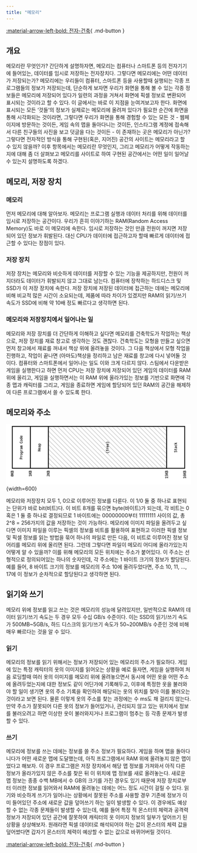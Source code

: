 ```yaml
---
title: "메모리"
---
```


[:material-arrow-left-bold: 전자-건축](../index.md){ .md-button }

## 개요

메모리란 무엇인가? 간단하게 설명하자면, 메모리는 컴퓨터나 스마트폰 등의 전자기기에 들어있는, 데이터를 임시로 저장하는 전자장치다. 그렇다면 메모리에는 어떤 데이터가 저장되는가? 메모리에는 우리들이 컴퓨터, 스마트폰 등을 사용할때 실행되는 각종 프로그램들의 정보가 저장되는데, 단순하게 보자면 우리가 화면을 통해 볼 수 있는 각종 정보들은 메모리에 저장되어 있다가 일련의 과정을 거쳐서 화면에 픽셀 정보로 변환되어 표시되는 것이라고 할 수 있다.
이 글에서는 바로 이 지점을 눈여겨보고자 한다. 화면에 표시되는 모든 ‘것들’의 정보가 실제로는 메모리에 올려져 있다가 필요한 순간에 화면을 통해 시각화되는 것이라면, 그렇다면 우리가 화면을 통해 경험할 수 있는 모든 것 - 웹페이지에 방문하는 것이든, 게임 속의 맵을 돌아다니는 것이든, 인스타그램 계정에 접속해서 다른 친구들의 사진을 보고 덧글을 다는 것이든 - 이 존재하는 곳은 메모리가 아닌가? 그렇다면 전자적인 방식을 통해 구현된(혹은, 지어진) 공간의 사이트는 메모리라고 할 수 있지 않을까?
이후 항목에서는 메모리란 무엇인지, 그리고 메모리가 어떻게 작동하는지에 대해 좀 더 살펴보고 메모리를 사이트로 하여 구현된 공간에서는 어떤 일이 일어날 수 있는지 설명하도록 하겠다.

## 메모리, 저장 장치

### 메모리

먼저 메모리에 대해 알아보자. 메모리는 프로그램 실행과 데이터 처리를 위해 데이터를 임시로 저장하는 공간이다. 우리가 흔히 이야기하는 RAM(Random Access Memory)도 바로 이 메모리에 속한다. 임시로 저장하는 것인 만큼 전원이 꺼지면 저장되어 있던 정보가 휘발된다. 대신 CPU가 데이터에 접근하고자 할때 빠르게 데이터에 접근할 수 있다는 장점이 있다.

### 저장 장치

저장 장치는 메모리와 비슷하게 데이터를 저장할 수 있는 기능을 제공하지만, 전원이 꺼지더라도 데이터가 휘발되지 않고 그대로 남는다. 컴퓨터에 장착하는 하드디스크 및 SSD가 이 저장 장치에 속한다. 저장 장치에 저장된 데이터에 접근하는 데에는 메모리에 비해 비교적 많은 시간이 소요되는데, 제품에 따라 차이가 있겠지만 RAM의 읽기/쓰기 속도가 SSD에 비해 약 10배 정도 빠르다고 생각하면 된다.

### 메모리와 저장장치에서 일어나는 일

메모리와 저장 장치를 더 간단하게 이해하고 싶다면 메모리를 건축학도가 작업하는 책상으로, 저장 장치를 재료 창고로 생각하는 것도 괜찮다. 건축학도는 모형을 만들고 싶으면 먼저 창고에서 재료를 꺼내서 책상 위에 올려놓을 것이다. 그 다음 책상에서 모형 작업을 진행하고, 작업이 끝나면 (아마도)책상을 정리하고 남은 재료를 창고에 다시 넣어둘 것이다.
컴퓨터와 스마트폰에서 일어나는 일도 이와 크게 다르지 않다. 스팀에서 다운받은 게임을 실행한다고 하면 먼저 CPU는 저장 장치에 저장되어 있던 게임의 데이터를 RAM 위에 올리고, 게임을 실행하면서는 이 RAM 위에 올라가있는 정보를 기반으로 화면에 각종 맵과 캐릭터를 그리고, 게임을 종료하면 게임에 할당되어 있던 RAM의 공간을 해제하여 다른 프로그램에서 쓸 수 있도록 한다.

## 메모리와 주소

![memory-diagram](../../../assets/electronic-architecture/memory/memory-diagram.png){width=600}

메모리와 저장장치 모두 1, 0으로 이루어진 정보를 다룬다. 이 1/0 둘 중 하나로 표현되는 단위가 바로 bit(비트)다. 이 비트 8개를 묶으면 byte(바이트)가 되는데, 각 비트는 0 혹은 1 둘 중 하나로 결정되므로 1 바이트에는 00000000부터 11111111 사이의 값, 총 2^8 = 256가지의 값을 저장하는 것이 가능하다.
메모리에 이미지 파일을 올려두고 싶다면 이미지 파일을 이루는 픽셀의 정보를 비트를 활용하여 표현하고 이러한 픽셀 정보 및 픽셀 정보를 읽는 방법을 묶어 하나의 파일로 만든 다음, 이 비트로 이루어진 정보 덩어리를 메모리 위에 올리면 된다.
그런데 그렇다면 파일이 메모리 어디에 올라가있는지 어떻게 알 수 있을까? 이를 위해 메모리의 모든 위치에는 주소가 붙어있다. 이 주소는 선형적으로 정의되어있는 하나의 숫자인데, 각 주소에는 1 바이트 크기의 정보가 할당된다. 예를 들어, 8 바이트 크기의 정보를 메모리의 주소 10에 올려두었다면, 주소 10, 11, ..., 17에 이 정보가 순차적으로 할당된다고 생각하면 된다.

## 읽기와 쓰기

메모리 위에 정보를 읽고 쓰는 것은 메모리의 성능에 달려있지만, 일반적으로 RAM의 데이터 읽기/쓰기 속도는 두 경우 모두 수십 GB/s 수준이다. 이는 SSD의 읽기/쓰기 속도가 500MB~5GB/s, 하드 디스크의 읽기/쓰기 속도가 50~200MB/s 수준인 것에 비해 매우 빠르다는 것을 알 수 있다.

### 읽기

메모리의 정보를 읽기 위해서는 정보가 저장되어 있는 메모리의 주소가 필요하다. 게임에 있는 특정 캐릭터의 옷의 이미지를 읽어오는 상황을 예로 들자면, 게임을 실행하여 처음 로딩할때 여러 옷의 이미지를 메모리 위에 올려놓으면서 동시에 어떤 옷을 어떤 주소에 올려두었는지에 대한 정보도 같이 어딘가에 기록해두고, 이후에 특정한 옷을 불러와야 할 일이 생기면 옷의 주소 기록을 확인하여 해당되는 옷의 위치를 찾아 이를 불러오는 것이라고 보면 된다. 물론 이렇게 옷의 주소를 찾는 과정에는 수 ms도 채 걸리지 않는다.
만약 주소가 잘못되어 다른 옷의 정보가 들어있거나, 관리되지 않고 있는 위치에서 정보를 불러오려고 하면 이상한 옷이 불러와지거나 프로그램이 멈추는 등 각종 문제가 발생할 수 있다.

### 쓰기

메모리에 정보를 쓰는 데에는 정보를 쓸 주소 정보가 필요하다. 게임을 하며 맵을 돌아다니다가 어떤 새로운 맵에 도달했는데, 아직 프로그램에서 RAM 위에 올려놓지 않은 맵이었다고 해보자. 이 경우 프로그램은 저장 장치에서 해당 맵 정보를 가져와서 아직 다른 정보가 올라가있지 않은 주소를 찾은 뒤 이 위치에 맵 정보를 새로 올려놓는다. 새로운 맵 정보는 종종 수백 MB에서 수 GB의 크기를 가진 경우도 있기 때문에 저장 장치로부터 이러한 정보를 읽어와서 RAM에 올려놓는 데에는 어느 정도 시간이 걸릴 수 있다.
읽기와 비슷하게 쓰기가 일어나는 상황에서 잘못된 주소를 사용할 경우 기존에 정보가 이미 들어있던 주소에 새로운 값을 덮어쓰기 하는 일이 발생할 수 있다. 이 경우에도 예상할 수 없는 각종 문제들이 발생할 수 있는데, 예를 들어 특정 적 몬스터의 체력과 공격력 정보가 저장되어 있던 공간에 잘못하여 캐릭터의 옷 이미지 정보의 일부가 덮어쓰기 된 상황을 상상해보자. 원래라면 픽셀 데이터로 해석되어야 하는 값이 몬스터의 체력 값을 덮어썼다면 갑자기 몬스터의 체력이 예상할 수 없는 값으로 바뀌어버릴 것이다.

[:material-arrow-left-bold: 전자-건축](../index.md){ .md-button }
